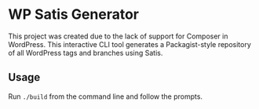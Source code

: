 WP Satis Generator
========

This project was created due to the lack of support for Composer in WordPress. This interactive CLI tool generates a Packagist-style repository of all WordPress tags and branches using Satis.

Usage
----
Run `./build` from the command line and follow the prompts.
